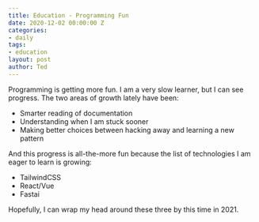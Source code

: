 ```yaml
---
title: Education - Programming Fun
date: 2020-12-02 00:00:00 Z
categories:
- daily
tags:
- education
layout: post
author: Ted
---
```


Programming is getting more fun. I am a very slow learner, but I can see progress. The two areas of growth lately have been: 
- Smarter reading of documentation
- Understanding when I am stuck sooner
- Making better choices between hacking away and learning a new pattern

And this progress is all-the-more fun because the list of technologies I am eager to learn is growing:
- TailwindCSS
- React/Vue
- Fastai

Hopefully, I can wrap my head around these three by this time in 2021. 
